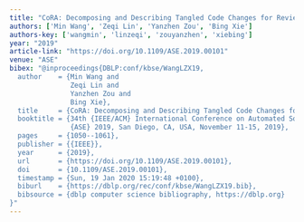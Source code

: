```yaml
---
title: "CoRA: Decomposing and Describing Tangled Code Changes for Reviewer"
authors: ['Min Wang', 'Zeqi Lin', 'Yanzhen Zou', 'Bing Xie']
authors-key: ['wangmin', 'linzeqi', 'zouyanzhen', 'xiebing']
year: "2019"
article-link: "https://doi.org/10.1109/ASE.2019.00101"
venue: "ASE"
bibex: "@inproceedings{DBLP:conf/kbse/WangLZX19,
  author    = {Min Wang and
               Zeqi Lin and
               Yanzhen Zou and
               Bing Xie},
  title     = {CoRA: Decomposing and Describing Tangled Code Changes for Reviewer},
  booktitle = {34th {IEEE/ACM} International Conference on Automated Software Engineering,
               {ASE} 2019, San Diego, CA, USA, November 11-15, 2019},
  pages     = {1050--1061},
  publisher = {{IEEE}},
  year      = {2019},
  url       = {https://doi.org/10.1109/ASE.2019.00101},
  doi       = {10.1109/ASE.2019.00101},
  timestamp = {Sun, 19 Jan 2020 15:19:48 +0100},
  biburl    = {https://dblp.org/rec/conf/kbse/WangLZX19.bib},
  bibsource = {dblp computer science bibliography, https://dblp.org}
}"
---
```

